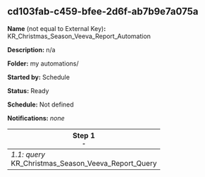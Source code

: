 ## cd103fab-c459-bfee-2d6f-ab7b9e7a075a

**Name** (not equal to External Key)**:** KR_Christmas_Season_Veeva_Report_Automation

**Description:** n/a

**Folder:** my automations/

**Started by:** Schedule

**Status:** Ready

**Schedule:** Not defined

**Notifications:** _none_


| Step 1<br>_<small>-</small>_ |
| --- |
| _1.1: query_<br>KR_Christmas_Season_Veeva_Report_Query |
